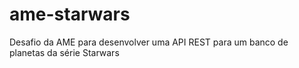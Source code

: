 # ame-starwars
Desafio da AME para desenvolver uma API REST para um banco de planetas da série Starwars
